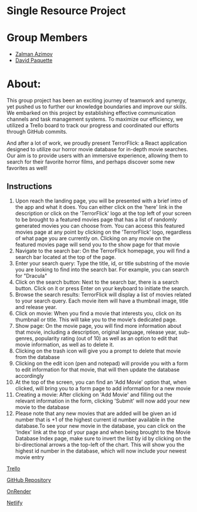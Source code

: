 # <span style="display:flex; align-items:center;">Single Resource Project

<p>
<h1>Group Members</h1>
<ul>

<li><a href="https://github.com/zalazimovr">Zalman Azimov</a></li>
<li><a href="https://github.com/DaveP80">David Paquette</a></li>

</ul>
</p>

# About:

<p>
This group project has been an exciting journey of teamwork and synergy, yet pushed us to further our knowledge boundaries and improve our skills. We embarked on this project by establishing effective communication channels and task management systems. To maximize our efficiency, we utilized a Trello board to track our progress and coordinated our efforts through GitHub commits.

And after a lot of work, we proudly present TerrorFlick: a React application designed to utilize our horror movie database for in-depth movie searches. Our aim is to provide users with an immersive experience, allowing them to search for their favorite horror films, and perhaps discover some new favorites as well!

</p>

## Instructions

<ol>
<li>
Upon reach the landing page, you will be presented with a brief intro of the app and what it does. You can either click on the 'here' link in the description or click on the 'TerrorFlick' logo at the top left of your screen to be brought to a featured movies page that has a list of randomly generated movies you can choose from. You can access this featured movies page at any point by clicking on the 'TerrorFlick' logo, regardless of what page you are currently on. Clicking on any movie on the featured movies page will send you to the show page for that movie
</li>
<li>
 Navigate to the search bar: On the TerrorFlick homepage, you will find a search bar located at the top of the page.
</li>
<li>Enter your search query: Type the title, id, or title substring of the movie you are looking to find into the search bar. For example, you can search for "Dracula"</li>
<li>Click on the search button: Next to the search bar, there is a search button. Click on it or press Enter on your keyboard to initiate the search.</li>
<li>Browse the search results: TerrorFlick will display a list of movies related to your search query. Each movie item will have a thumbnail image, title and release year.</li>
<li>Click on movie: When you find a movie that interests you, click on its thumbnail or title. This will take you to the movie's dedicated page.</li>
<li>Show page: On the movie page, you will find more information about that movie, including a description, original language, release year, sub-genres, popularity rating (out of 10) as well as an option to edit that movie information, as well as to delete it.</li>
<li>Clicking on the trash icon will give you a prompt to delete that movie from the database</li>
<li>Clicking on the edit icon (pen and notepad) will provide you with a form to edit information for that movie, that will then update the database accordingly</li>
<li>At the top of the screen, you can find an 'Add Movie' option that, when clicked, will bring you to a form page to add information for a new movie</li>
<li>Creating a movie: After clicking on 'Add Movie' and filling out the relevant information in the form, clicking 'Submit' will now add your new movie to the database</li>
<li>Please note that any new movies that are added will be given an id number that is +1 of the highest current id number available in the database.To see your new movie in the database, you can click on the 'Index' link at the top of your page and when being brought to the Movie Database Index page, make sure to invert the list by id by clicking on the bi-directional arrows a the top-left of the chart. This will show you the highest id number in the database, which will now include your newest movie entry</li>

</ol>

<a href="https://trello.com/b/kiETFjFJ/horror-movie-db">Trello</a>

<a href="https://github.com/zalazimov/single_resource_horror">GitHub Repository</a>

<a href="https://terrorflick-backend.onrender.com">OnRender</a>

<a href="https://terrorflick.netlify.app/">Netlify</a>
